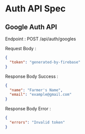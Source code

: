 # Auth API Spec

## Google Auth API

Endpoint : POST /api/auth/googles

Request Body :

```json
{
  "token": "generated-by-firebase"
}
```

Response Body Success :

```json
{
  "name": "Farmer's Name",
  "email": "example@gmail.com"
}
```

Response Body Error :

```json
{
  "errors": "Invalid token"
}
```
